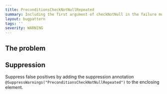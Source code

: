 ```yaml
---
title: PreconditionsCheckNotNullRepeated
summary: Including the first argument of checkNotNull in the failure message is not useful, as it will always be `null`.
layout: bugpattern
tags: ''
severity: WARNING
---
```


<!--
*** AUTO-GENERATED, DO NOT MODIFY ***
To make changes, edit the @BugPattern annotation or the explanation in docs/bugpattern.
-->


## The problem


## Suppression
Suppress false positives by adding the suppression annotation `@SuppressWarnings("PreconditionsCheckNotNullRepeated")` to the enclosing element.

